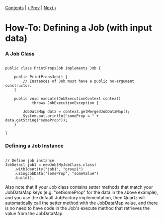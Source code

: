 
<div class="secNavPanel"><a href=".">Contents</a> | <a href="MultipleSchedulers.md">&lsaquo;&nbsp;Prev</a> | <a href="ScheduleJob.md">Next&nbsp;&rsaquo;</a></div>





# How-To: Defining a Job (with input data)


### A Job Class

<pre class="prettyprint highlight"><code class="language-java" data-lang="java">
public class PrintPropsJob implements Job {

	public PrintPropsJob() {
		// Instances of Job must have a public no-argument constructor.
	}

	public void execute(JobExecutionContext context)
			throws JobExecutionException {

		JobDataMap data = context.getMergedJobDataMap();
		System.out.println("someProp = " + data.getString("someProp"));
	}

}
</code></pre>

### Defining a Job Instance

<pre class="prettyprint highlight"><code class="language-java" data-lang="java">
// Define job instance
JobDetail job1 = newJob(MyJobClass.class)
    .withIdentity("job1", "group1")
    .usingJobData("someProp", "someValue")
    .build();
</code></pre>


Also note that if your Job class contains setter methods that match your JobDataMap keys (e.g. "setSomeProp" for the
data in the above example), and you use the default JobFactory implementation, then Quartz will automatically call
the setter method with the JobDataMap value, and there is no need to have code in the Job's execute method that
retrieves the value from the JobDataMap.
